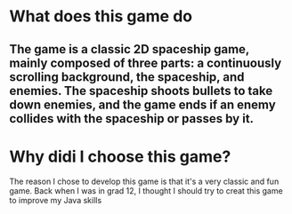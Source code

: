 # What does this game do

The game is a classic 2D spaceship game, mainly composed of three parts: a continuously scrolling background, the spaceship, and enemies. The spaceship shoots bullets to take down enemies, and the game ends if an enemy collides with the spaceship or passes by it.
---
# Why didi I choose this game?

The reason I chose to develop this game is that it's a very classic and fun game. Back when I was in grad 12, I thought I should try to creat this game to improve my Java skills

